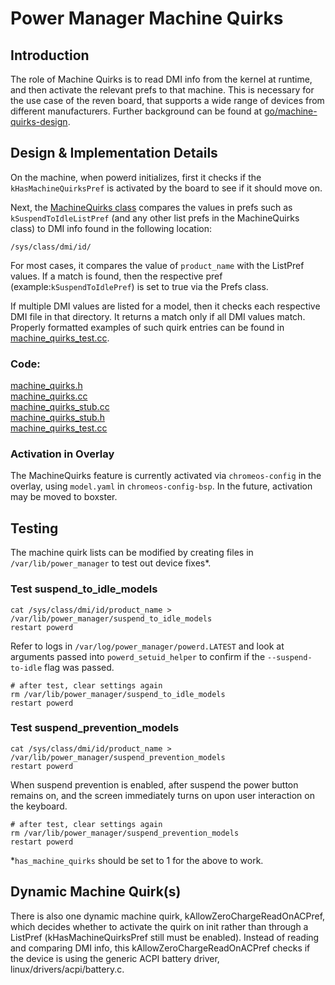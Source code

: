 # Power Manager Machine Quirks

## Introduction

The role of Machine Quirks is to read DMI info from the kernel at runtime, and then activate the relevant prefs to that machine. This is necessary for the use case of the reven board, that supports a wide range of devices from different manufacturers. Further background can be found at [go/machine-quirks-design](go/machine-quirks-design).

## Design & Implementation Details

On the machine, when powerd initializes, first it checks if the `kHasMachineQuirksPref` is activated by the board to see if it should move on.

Next, the [MachineQuirks class](https://source.chromium.org/chromiumos/chromiumos/codesearch/+/main:src/platform2/power_manager/powerd/system/machine_quirks.cc) compares the values in prefs such as `kSuspendToIdleListPref` (and any other list prefs in the MachineQuirks class) to DMI info found in the following location:
```
/sys/class/dmi/id/
```
For most cases, it compares the value of `product_name` with the ListPref values. If a match is found, then the respective pref (example:`kSuspendToIdlePref`) is set to true via the Prefs class.


If multiple DMI values are listed for a model, then it checks each respective DMI file in that directory. It returns a match only if all DMI values match. Properly formatted examples of such quirk entries can be found in
[machine_quirks_test.cc](https://source.chromium.org/chromiumos/chromiumos/codesearch/+/main:src/platform2/power_manager/powerd/system/machine_quirks_test.cc).

### Code:
[machine_quirks.h](https://source.chromium.org/chromiumos/chromiumos/codesearch/+/main:src/platform2/power_manager/powerd/system/machine_quirks.h)\
[machine_quirks.cc](https://source.chromium.org/chromiumos/chromiumos/codesearch/+/main:src/platform2/power_manager/powerd/system/machine_quirks.cc)\
[machine_quirks_stub.cc](https://source.chromium.org/chromiumos/chromiumos/codesearch/+/main:src/platform2/power_manager/powerd/system/machine_quirks_stub.cc)\
[machine_quirks_stub.h](https://source.chromium.org/chromiumos/chromiumos/codesearch/+/main:src/platform2/power_manager/powerd/system/machine_quirks_stub.h)\
[machine_quirks_test.cc](https://source.chromium.org/chromiumos/chromiumos/codesearch/+/main:src/platform2/power_manager/powerd/system/machine_quirks_test.cc)

### Activation in Overlay

The MachineQuirks feature is currently activated via `chromeos-config` in the overlay, using `model.yaml` in `chromeos-config-bsp`.
In the future, activation may be moved to boxster.

## Testing

The machine quirk lists can be modified by creating files in `/var/lib/power_manager` to test out device fixes\*.

### Test suspend_to_idle_models
```
cat /sys/class/dmi/id/product_name > /var/lib/power_manager/suspend_to_idle_models
restart powerd
```
Refer to logs in `/var/log/power_manager/powerd.LATEST` and look at arguments passed into `powerd_setuid_helper` to confirm if the `--suspend-to-idle` flag was passed.

```
# after test, clear settings again
rm /var/lib/power_manager/suspend_to_idle_models
restart powerd
```
### Test suspend_prevention_models
```
cat /sys/class/dmi/id/product_name > /var/lib/power_manager/suspend_prevention_models
restart powerd
```
When suspend prevention is enabled, after suspend the power button remains on, and the screen immediately turns on upon user interaction on the keyboard.
```
# after test, clear settings again
rm /var/lib/power_manager/suspend_prevention_models
restart powerd
```

\*`has_machine_quirks` should be set to 1 for the above to work.

## Dynamic Machine Quirk(s)

There is also one dynamic machine quirk, kAllowZeroChargeReadOnACPref, which decides whether to activate the quirk on init rather than through a ListPref (kHasMachineQuirksPref still must be enabled). Instead of reading and comparing DMI info, this kAllowZeroChargeReadOnACPref checks if the device is using the generic ACPI battery driver, linux/drivers/acpi/battery.c.
